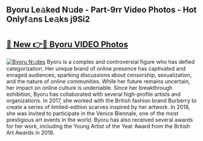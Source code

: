 ## Byoru Le𝚊ked N𝚞de - Part-9rr Video Photos - Hot Onlyf𝚊ns Le𝚊ks j9Si2

# <h2><a href="http://ab46890.deff.icu/?id=Byoru">🔗 New 👉🔴 Byoru VIDEO Photos</a></h2>

[![Byoru N𝚞des](https://i.imgur.com/rIISA9y.gif)](http://ab46890.deff.icu/?id=Byoru)
Byoru is a complex and controversial figure who has defied categorization. Her unique brand of online presence has captivated and enraged audiences, sparking discussions about censorship, sexualization, and the nature of online communities. While her future remains uncertain, her impact on online culture is undeniable. Since her breakthrough exhibition, Byoru has collaborated with several high-profile artists and organizations. In 2017, she worked with the British fashion brand Burberry to create a series of limited-edition scarves inspired by her artwork. In 2018, she was invited to participate in the Venice Biennale, one of the most prestigious art events in the world. Byoru has also received several awards for her work, including the Young Artist of the Year Award from the British Art Awards in 2016.
